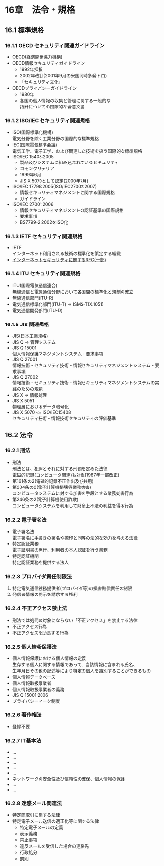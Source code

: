 # 16章　法令・規格

## 16.1 標準規格

### 16.1.1 OECD セキュリティ関連ガイドライン

* OECD(経済開発協力機構)
* OECD情報セキュリティガイドライン
	* 1992年採択
	* 2002年改訂(2001年9月の米国同時多発トロ)
	* 「セキュリティ文化」
* OECDプライバシーガイドライン
	* 1980年
	* 各国の個人情報の収集と管理に関する一般的な<br />
指針についての国際的な合意文書

### 16.1.2 ISO/IEC セキュリティ関連規格

* ISO(国際標準化機構)<br />
電気分野を除く工業分野の国際的な標準規格
* IEC(国際電気標準会議)<br />
電気工学、電子工学、および関連した技術を扱う国際的な標準規格
* ISO/IEC 15408:2005
	* 製品及びシステムに組み込まれているセキュリティ
	* コモンクリテリア
	* 1999年6月
	* JIS X 5070として認定(2000年7月)
* ISO/IEC 17799:2005(ISO/IEC27002:2007)
	* 情報セキュリティマネジメントに関する国際規格
	* ガイドライン
* ISO/IEC 27001:2006
	* 情報セキュリティマネジメントの認証基準の国際規格
	* 要求事項
	* BS7799-2:2002をISO化

### 16.1.3 IETF セキュリティ関連規格

* IETF<br />
インターネット利用される技術の標準化を策定する組織
* [インターネットセキュリティに関するRFC(一部)](http://www.ipa.go.jp/security/rfc/RFC.html)

### 16.1.4 ITU セキュリティ関連規格

* ITU(国際電気通信連合)<br />
無線通信と電気通信分野において各国間の標準化と規制の確立
* 無線通信部門(ITU-R)
* 電気通信標準化部門(ITU-T) => ISMS-T(X.1051)
* 電気通信開発部門(ITU-D)

### 16.1.5 JIS 関連規格

* JIS(日本工業規格)<br />
* JIS Q => 管理システム
* JIS Q 15001<br />
個人情報保護マネジメントシステム - 要求事項
* JIS Q 27001<br />
情報技術 - セキュリティ技術 - 情報セキュリティマネジメントシステム - 要求事項
* JIS Q 27002<br />
情報技術 - セキュリティ技術 - 情報セキュリティマネジメントシステムの実践のための規範
* JIS X => 情報処理
* JIS X 5051<br />
物理層におけるデータ暗号化
* JIS X 5070 <= ISO/IEC15408<br />
セキュリティ技術 - 情報技術セキュリティの評価基準

## 16.2 法令

### 16.2.1 刑法

* 刑法<br />
刑法とは、犯罪とそれに対する刑罰を定めた法律<br />
電磁的記録(コンピュータ関連)も対象(1987年一部改正)
* 第161条の2(電磁的記録不正作出及び共用)
* 第234条の2(電子計算機損壊等業務妨害)<br />
コンピュータシステムに対する加害を手段とする業務妨害行為
* 第246条の2(電子計算機使用詐欺)<br />
コンピュータシステムを利用して財産上不法の利益を得る行為 

### 16.2.2 電子署名法

* 電子署名法<br />
電子署名に手書きの署名や捺印と同等の法的な効力を与える法律
* 特定認証業務<br />
電子証明書の発行、利用者の本人認証を行う業務
* 特定認証機関<br />
特定認証業務を提供する法人

### 16.2.3 プロバイダ責任制限法

1. 特定電気通信役務提供者(プロバイダ等)の損害賠償責任の制限
2. 発信者情報の開示を請求する権利

### 16.2.4 不正アクセス禁止法

* 刑法では処罰の対象にならない「不正アクセス」を禁止する法律
* 不正アクセス行為
* 不正アクセスを助長する行為

### 16.2.5 個人情報保護法

* 個人情報保護における個人情報の定義<br />
生存する個人に関する情報であって、当該情報に含まれる氏名、<br />
生年月日その他の記述等により特定の個人を識別することができるもの
* 個人情報データベース
* 個人情報取扱事業者
* 個人情報取扱事業者の義務
* JIS Q 15001:2006
* プライバシーマーク制度

### 16.2.6 著作権法

* 登録不要

### 16.2.7 IT基本法

* ...
* ...
* ...
* ...
* ...
* ネットワークの安全性及び信頼性の確保、個人情報の保護
* ...
* ...


### 16.2.8 迷惑メール関連法

* 特定商取引に関する法律
* 特定電子メール送信の適正化等に関する法律
	* 特定電子メールの定義
	* 表示義務
	* 禁止事項
	* 違反メールを受信した場合の連絡先
	* 行政処分
	* 罰則
